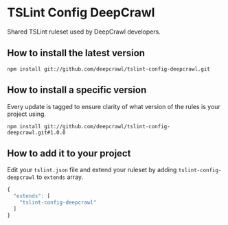 # TSLint Config DeepCrawl

Shared TSLint ruleset used by DeepCrawl developers.

## How to install the latest version

```
npm install git://github.com/deepcrawl/tslint-config-deepcrawl.git
```

## How to install a specific version

Every update is tagged to ensure clarity of what version of the rules is your project using.

```
npm install git://github.com/deepcrawl/tslint-config-deepcrawl.git#1.0.0
```

## How to add it to your project

Edit your `tslint.json` file and extend your ruleset by adding `tslint-config-deepcrawl` to `extends` array.

```javascript
{
  "extends": [
    "tslint-config-deepcrawl"
  ]
}
```
